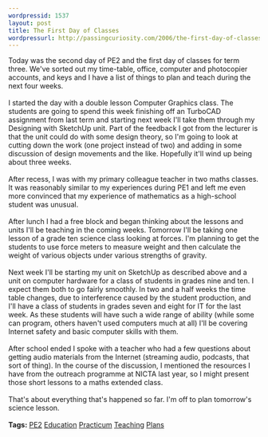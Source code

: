 ```yaml
--- 
wordpressid: 1537
layout: post
title: The First Day of Classes
wordpressurl: http://passingcuriosity.com/2006/the-first-day-of-classes/
---
```

Today was the second day of PE2 and the first day of classes for term three. We've sorted out my time-table, office, computer and photocopier accounts, and keys and I have a list of things to plan and teach during the next four weeks.<br /><br />I started the day with a double lesson Computer Graphics class. The students are going to spend this week finishing off an TurboCAD assignment from last term and starting next week I'll take them through my Designing with SketchUp unit. Part of the feedback I got from the lecturer is that the unit could do with some design theory, so I'm going to look at cutting down the work (one project instead of two) and adding in some discussion of design movements and the like. Hopefully it'll wind up being about three weeks.<br /><br />After recess, I was with my primary colleague teacher in two maths classes. It was reasonably similar to my experiences during PE1 and left me even more convinced that my experience of mathematics as a high-school student was unusual.<br /><br />After lunch I had a free block and began thinking about the lessons and units I'll be teaching in the coming weeks. Tomorrow I'll be taking one lesson of a grade ten science class looking at forces. I'm planning to get the students to use force meters to measure weight and then calculate the weight of various objects under various strengths of gravity.<br /><br />Next week I'll be starting my unit on SketchUp as described above and a unit on computer hardware for a class of students in grades nine and ten. I expect them both to go fairly smoothly. In two and a half weeks the time table changes, due to interference caused by the student production, and I'll have a class of students in grades seven and eight for IT for the last week. As these students will have such a wide range of ability (while some can program, others haven't used computers much at all) I'll be covering Internet safety and basic computer skills with them.<br /><br />After school ended I spoke with a teacher who had a few questions about getting audio materials from the Internet (streaming audio, podcasts, that sort of thing). In the course of the discussion, I mentioned the resources I have from the outreach programme at NICTA last year, so I might present those short lessons to a maths extended class.<br /><br />That's about everything that's happened so far. I'm off to plan tomorrow's science lesson.<br /><br /><span class="tags"><strong>Tags:</strong><!-- pe2 education practicum teaching plans <br />--> <a rel="tag" href="http://del.icio.us/thsutton/pe2">PE2</a><!--<br />--> <a rel="tag" href="http://del.icio.us/thsutton/education">Education</a><!--<br />--> <a rel="tag" href="http://del.icio.us/thsutton/practicum">Practicum</a><!--<br />--> <a rel="tag" href="http://del.icio.us/thsutton/teaching">Teaching</a><!--<br />--> <a rel="tag" href="http://del.icio.us/thsutton/plans">Plans</a><!--<br />--></span>
